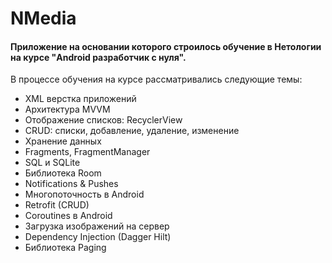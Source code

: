 # NMedia

#### Приложение на основании которого строилось обучение в Нетологии на курсе "Android разработчик с нуля".

В процессе обучения на курсе рассматривались следующие темы:

- XML верстка приложений
- Архитектура MVVM
- Отображение списков: RecyclerView
- CRUD: списки, добавление, удаление, изменение
- Хранение данных
- Fragments, FragmentManager
- SQL и SQLite
- Библиотека Room
- Notifications & Pushes
- Многопоточность в Android
- Retrofit (CRUD)
- Coroutines в Android
- Загрузка изображений на сервер
- Dependency Injection (Dagger Hilt)
- Библиотека Paging